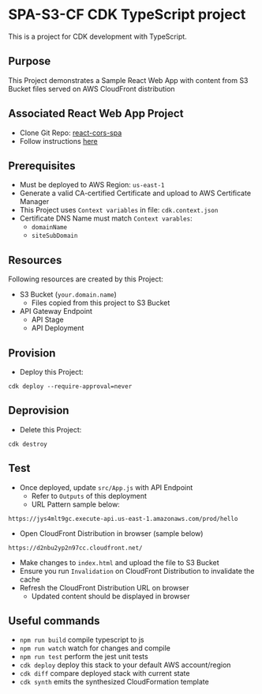 # SPA-S3-CF CDK TypeScript project

This is a project for CDK development with TypeScript.

## Purpose
This Project demonstrates a Sample React Web App with content from S3 Bucket files served on AWS CloudFront distribution

## Associated React Web App Project
- Clone Git Repo: [react-cors-spa](https://github.com/aws-samples/react-cors-spa)
- Follow instructions [here](https://docs.aws.amazon.com/prescriptive-guidance/latest/patterns/deploy-a-react-based-single-page-application-to-amazon-s3-and-cloudfront.html)

## Prerequisites
- Must be deployed to AWS Region: `us-east-1`
- Generate a valid CA-certified Certificate and upload to AWS Certificate Manager
- This Project uses `Context variables` in file: `cdk.context.json`
- Certificate DNS Name must match `Context varables`:
  - `domainName`
  - `siteSubDomain`

## Resources
Following resources are created by this Project:

- S3 Bucket (`your.domain.name`)
  - Files copied from this project to S3 Bucket
- API Gateway Endpoint
  - API Stage
  - API Deployment

## Provision
- Deploy this Project:

```
cdk deploy --require-approval=never
```

## Deprovision
- Delete this Project:

```
cdk destroy
```

## Test
- Once deployed, update `src/App.js` with API Endpoint
  - Refer to `Outputs` of this deployment
  - URL Pattern sample below:
```
https://jys4mlt9gc.execute-api.us-east-1.amazonaws.com/prod/hello
```

- Open CloudFront Distribution in browser (sample below)

```
https://d2nbu2yp2n97cc.cloudfront.net/
```

- Make changes to `index.html` and upload the file to S3 Bucket
- Ensure you run `Invalidation` on CloudFront Distribution to invalidate the cache
- Refresh the CloudFront Distribution URL on browser
  - Updated content should be displayed in browser

## Useful commands

* `npm run build`   compile typescript to js
* `npm run watch`   watch for changes and compile
* `npm run test`    perform the jest unit tests
* `cdk deploy`      deploy this stack to your default AWS account/region
* `cdk diff`        compare deployed stack with current state
* `cdk synth`       emits the synthesized CloudFormation template
